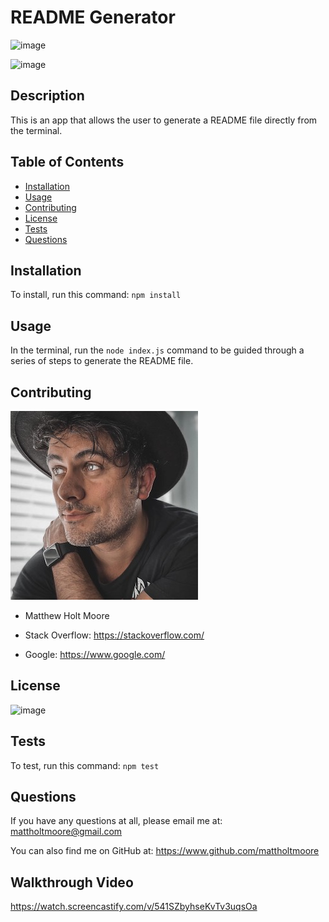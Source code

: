 # README Generator
<!-- made a few additional edits to my README for aesthetics  -->
<!-- created personal badges -->
![image](https://img.shields.io/badge/Created%20By-Matt%20Moore-orange)

![image](https://img.shields.io/badge/JavaScript-100%25-brightgreen)

  ## Description
  This is an app that allows the user to generate a README file directly from the terminal.


  ## Table of Contents

  - [Installation](#installation)
  - [Usage](#usage)
  - [Contributing](#contributing)
  - [License](#license)
  - [Tests](#tests)
  - [Questions](#questions)


  ## Installation
  To install, run this command: `npm install`


  ## Usage
  In the terminal, run the `node index.js` command to be guided through a series of steps to generate the README file.

<!-- added a profile img and third party research/support-->
  ## Contributing
  ![image](utils/images/profilepic.JPG)

  - Matthew Holt Moore

  - Stack Overflow: https://stackoverflow.com/

  - Google: https://www.google.com/

<!-- this is just one of four provided license selections to choose from within app -->
  ## License
  ![image](https://img.shields.io/badge/license-MIT-green)

 
  ## Tests 
  To test, run this command: `npm test`

  ## Questions
  If you have any questions at all, please email me at: mattholtmoore@gmail.com

  You can also find me on GitHub at: https://www.github.com/mattholtmoore

  
  <!-- Screencastify Walkthrough video link -->
  ## Walkthrough Video
  https://watch.screencastify.com/v/541SZbyhseKvTv3uqsOa

